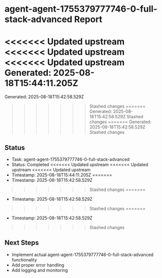 # agent-agent-1755379777746-0-full-stack-advanced Report

<<<<<<< Updated upstream
<<<<<<< Updated upstream
<<<<<<< Updated upstream
Generated: 2025-08-18T15:44:11.205Z
=======
Generated: 2025-08-18T15:42:58.529Z
>>>>>>> Stashed changes
=======
Generated: 2025-08-18T15:42:58.529Z
>>>>>>> Stashed changes
=======
Generated: 2025-08-18T15:42:58.529Z
>>>>>>> Stashed changes

## Status
- Task: agent-agent-1755379777746-0-full-stack-advanced
- Status: Completed
<<<<<<< Updated upstream
<<<<<<< Updated upstream
<<<<<<< Updated upstream
- Timestamp: 2025-08-18T15:44:11.205Z
=======
- Timestamp: 2025-08-18T15:42:58.529Z
>>>>>>> Stashed changes
=======
- Timestamp: 2025-08-18T15:42:58.529Z
>>>>>>> Stashed changes
=======
- Timestamp: 2025-08-18T15:42:58.529Z
>>>>>>> Stashed changes

## Next Steps
- Implement actual agent-agent-1755379777746-0-full-stack-advanced functionality
- Add proper error handling
- Add logging and monitoring
